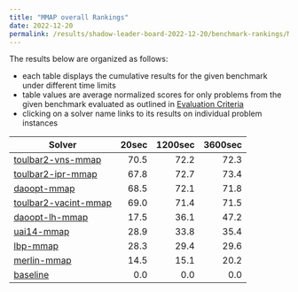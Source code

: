 ```yaml
---
title: "MMAP overall Rankings"
date: 2022-12-20
permalink: /results/shadow-leader-board-2022-12-20/benchmark-rankings/MMAP-overall-rankings
---
```




The results below are organized as follows:
- each table displays the cumulative results for the given benchmark under different time limits
- table values are average normalized scores for only problems from the given benchmark evaluated as outlined in [Evaluation Criteria](https://uaicompetition.github.io/uci-2022/results/evaluation-criteria/)
- clicking on a solver name links to its results on individual problem instances


|                                 Solver                                  | 20sec | 1200sec | 3600sec |
| ----------------------------------------------------------------------- | ----: | ------: | ------: |
| [toulbar2-vns-mmap](../solver-scores/toulbar2-vns-mmap-scores.md)       |  70.5 |    72.2 |    72.3 |
| [toulbar2-ipr-mmap](../solver-scores/toulbar2-ipr-mmap-scores.md)       |  67.8 |    72.7 |    73.4 |
| [daoopt-mmap](../solver-scores/daoopt-mmap-scores.md)                   |  68.5 |    72.1 |    71.8 |
| [toulbar2-vacint-mmap](../solver-scores/toulbar2-vacint-mmap-scores.md) |  69.0 |    71.4 |    71.5 |
| [daoopt-lh-mmap](../solver-scores/daoopt-lh-mmap-scores.md)             |  17.5 |    36.1 |    47.2 |
| [uai14-mmap](../solver-scores/uai14-mmap-scores.md)                     |  28.9 |    33.8 |    35.4 |
| [lbp-mmap](../solver-scores/lbp-mmap-scores.md)                         |  28.3 |    29.4 |    29.6 |
| [merlin-mmap](../solver-scores/merlin-mmap-scores.md)                   |  14.5 |    15.1 |    20.2 |
| [baseline](../solver-scores/baseline-scores.md)                         |   0.0 |     0.0 |     0.0 |

